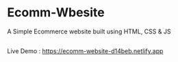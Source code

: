 # Ecomm-Wbesite
 A Simple Ecommerce website built using HTML, CSS &amp; JS
##
Live Demo : https://ecomm-website-d14beb.netlify.app
